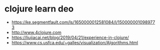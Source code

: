 # clojure learn deo

- https://ke.segmentfault.com/ls/1650000012581084/l/1500000010989773
- http://www.4clojure.com
- https://liujiacai.net/blog/2019/04/21/experience-in-clojure/
- https://www.cs.usfca.edu/~galles/visualization/Algorithms.html
